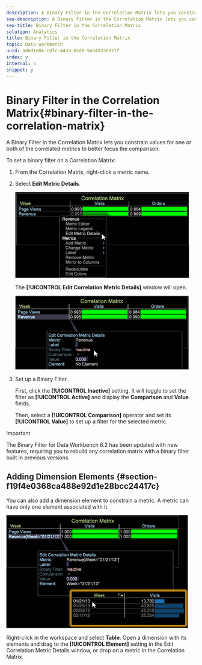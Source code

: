 ```yaml
---
description: A Binary Filter in the Correlation Matrix lets you constrain values for one or both of the correlated metrics to better focus the comparison.
seo-description: A Binary Filter in the Correlation Matrix lets you constrain values for one or both of the correlated metrics to better focus the comparison.
seo-title: Binary Filter in the Correlation Matrix
solution: Analytics
title: Binary Filter in the Correlation Matrix
topic: Data workbench
uuid: a86d1e84-cdfc-443a-8cd0-9a34933d977f
index: y
internal: n
snippet: y
---
```


# Binary Filter in the Correlation Matrix{#binary-filter-in-the-correlation-matrix}

A Binary Filter in the Correlation Matrix lets you constrain values for one or both of the correlated metrics to better focus the comparison.

To set a binary filter on a Correlation Matrix:

1. From the Correlation Matrix, right-click a metric name. 
1. Select **Edit Metric Details**.

   ![](assets/correlation_matrix_binary_filter.png)

   The **[!UICONTROL Edit Correlation Metric Details]** window will open.

   ![](assets/correlation_matrix_metric_details.png)

1. Set up a Binary Filter.

   First, click the **[!UICONTROL Inactive]** setting. It will toggle to set the filter as **[!UICONTROL Active]** and display the **Comparison** and **Value** fields.

   Then, select a **[!UICONTROL Comparison]** operator and set its **[!UICONTROL Value]** to set up a filter for the selected metric.

>[!IMPORTANT]
>
>The Binary Filter for Data Workbench 6.2 has been updated with new features, requiring you to rebuild any correlation matrix with a binary filter built in previous versions.

## Adding Dimension Elements {#section-f19f4e0368ca488e92d1e28bcc24417c}

You can also add a dimension element to constrain a metric. A metric can have only one element associated with it.

![](assets/correlation_matrix_element.png)

Right-click in the workspace and select **Table**. Open a dimension with its elements and drag to the **[!UICONTROL Element]** setting in the Edit Correlation Metric Details window, or drop on a metric in the Correlation Matrix. 
